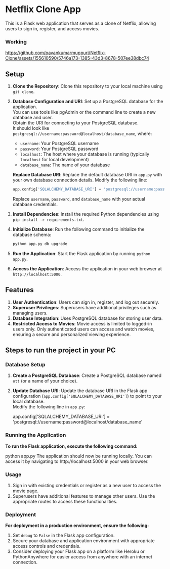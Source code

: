 # Netflix Clone App
This is a Flask web application that serves as a clone of Netflix, allowing users to sign in, register, and access movies. 


### Working

https://github.com/pavankumarmuppuri/Netflix-Clone/assets/155610590/5746a173-1385-43d3-8678-507ee38dbc74

## Setup

1. **Clone the Repository**: Clone this repository to your local machine using `git clone`.

2. **Database Configuration and URI**: Set up a PostgreSQL database for the application.<br> You can use tools like pgAdmin or the command line to create a new database and user.<br> Obtain the URI for connecting to your PostgreSQL database. <br>It should look like `postgresql://username:password@localhost/database_name`, where:
    - `username`: Your PostgreSQL username
    - `password`: Your PostgreSQL password
    - `localhost`: The host where your database is running (typically `localhost` for local development)
    - `database_name`: The name of your database

    **Replace Database URI**: Replace the default database URI in `app.py` with your own database connection details. Modify the following line:

    ```python
    app.config['SQLALCHEMY_DATABASE_URI'] = 'postgresql://username:password@localhost/database_name'
    ```

    Replace `username`, `password`, and `database_name` with your actual database credentials.


3. **Install Dependencies**: Install the required Python dependencies using `pip install -r requirements.txt`.

4. **Initialize Database**: Run the following command to initialize the database schema:

    ```bash
    python app.py db upgrade
    ```

5. **Run the Application**: Start the Flask application by running `python app.py`.

6. **Access the Application**: Access the application in your web browser at `http://localhost:5000`.


## Features

1. **User Authentication**: Users can sign in, register, and log out securely.
2. **Superuser Privileges**: Superusers have additional privileges such as managing users.
3. **Database Integration**: Uses PostgreSQL database for storing user data.
4. **Restricted Access to Movies**: Movie access is limited to logged-in users only. Only authenticated users can access and watch movies, ensuring a secure and personalized viewing experience.

## Steps to run the project in your PC
### Database Setup

1. **Create a PostgreSQL Database**: Create a PostgreSQL database named `ott` (or a name of your choice).

2. **Update Database URI**: Update the database URI in the Flask app configuration (`app.config['SQLALCHEMY_DATABASE_URI']`) to point to your local database.<br> Modify the following line in `app.py`:

   app.config['SQLALCHEMY_DATABASE_URI'] = 'postgresql://username:password@localhost/database_name'

   
### Running the Application

<b>To run the Flask application, execute the following command:</b>

python app.py
The application should now be running locally. You can access it by navigating to http://localhost:5000 in your web browser.

### Usage

1. Sign in with existing credentials or register as a new user to access the movie page.
2. Superusers have additional features to manage other users. Use the appropriate routes to access these functionalities.

### Deployment

<b>For deployment in a production environment, ensure the following:</b>

1. Set `debug` to `False` in the Flask app configuration.
2. Secure your database and application environment with appropriate access controls and credentials.
3. Consider deploying your Flask app on a platform like Heroku or PythonAnywhere for easier access from anywhere with an internet connection.

